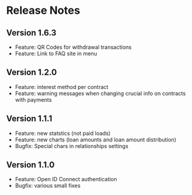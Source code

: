 # Release Notes

## Version 1.6.3

- Feature: QR Codes for withdrawal transactions
- Feature: Link to FAQ site in menu

## Version 1.2.0

- Feature: interest method per contract
- Feature: warning messages when changing crucial info on contracts with payments

## Version 1.1.1

- Feature: new statstics (not paid loads)
- Feature: new charts (loan amounts and loan amount distribution)
- Bugfix: Special chars in relationships settings

## Version 1.1.0

- Feature: Open ID Connect authentication
- Bugfix: various small fixes
